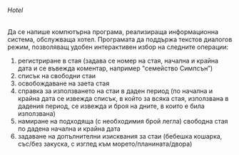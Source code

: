 ###### Hotel

Да се напише компютърна програма, реализираща информационна система, обслужваща хотел. Програмата да поддържа текстов диалогов режим, позволяващ удобен интерактивен избор на следните операции:

1. регистриране в стая (задава се номер на стая, начална и крайна дата и се въвежда коментар, например "семейство Симпсън”)
2. списък на свободни стаи
3. освобождаване на заета стая
4. справка за използването на стаи в даден период (по начална и крайна дата се извежда списък, в който за всяка стая, използвана в дадения период, се извежда и броя на дните, в които е била използвана)
5. намиране на подходяща (с необходимия брой легла) свободна стая по дадена начална и крайна дата
6. задаване на допълнителни изисквания за стаи (бебешка кошарка, със/без закуска, с изглед към морето/планината/двора)
